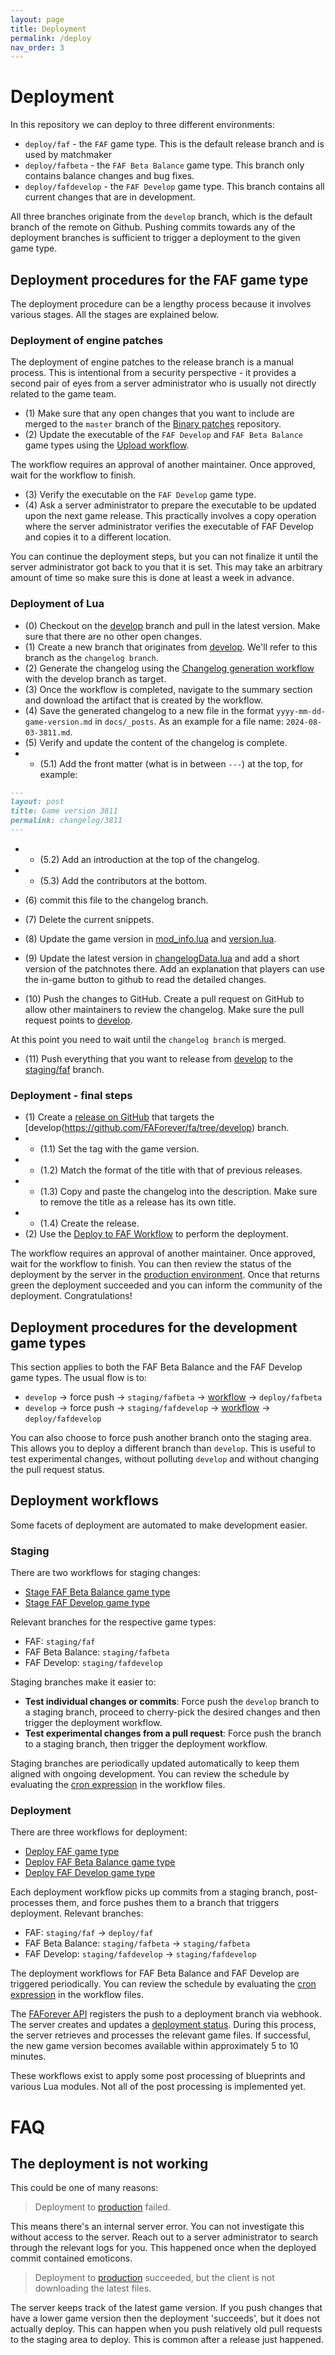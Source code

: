 ```yaml
---
layout: page
title: Deployment
permalink: /deploy
nav_order: 3
---
```


# Deployment

In this repository we can deploy to three different environments:

- `deploy/faf` - the `FAF` game type. This is the default release branch and is used by matchmaker
- `deploy/fafbeta` - the `FAF Beta Balance` game type. This branch only contains balance changes and bug fixes.
- `deploy/fafdevelop` - the `FAF Develop` game type. This branch contains all current changes that are in development.

All three branches originate from the `develop` branch, which is the default branch of the remote on Github. Pushing commits towards any of the deployment branches is sufficient to trigger a deployment to the given game type.

## Deployment procedures for the FAF game type

The deployment procedure can be a lengthy process because it involves various stages. All the stages are explained below.

### Deployment of engine patches

The deployment of engine patches to the release branch is a manual process. This is intentional from a security perspective - it provides a second pair of eyes from a server administrator who is usually not directly related to the game team.

- (1) Make sure that any open changes that you want to include are merged to the `master` branch of the [Binary patches](https://github.com/FAForever/FA-Binary-Patches) repository.
- (2) Update the executable of the `FAF Develop` and `FAF Beta Balance` game types using the [Upload workflow](https://github.com/FAForever/FA-Binary-Patches/actions).

The workflow requires an approval of another maintainer. Once approved, wait for the workflow to finish.

- (3) Verify the executable on the `FAF Develop` game type.
- (4) Ask a server administrator to prepare the executable to be updated upon the next game release. This practically involves a copy operation where the server administrator verifies the executable of FAF Develop and copies it to a different location.

You can continue the deployment steps, but you can not finalize it until the server administrator got back to you that it is set. This may take an arbitrary amount of time so make sure this is done at least a week in advance.

### Deployment of Lua

- (0) Checkout on the [develop](https://github.com/FAForever/fa/tree/develop) branch and pull in the latest version. Make sure that there are no other open changes.
- (1) Create a new branch that originates from [develop](https://github.com/FAForever/fa/tree/develop). We'll refer to this branch as the `changelog branch`.
- (2) Generate the changelog using the [Changelog generation workflow](https://github.com/FAForever/fa/actions/workflows/docs-changelog.yaml) with the develop branch as target.
- (3) Once the workflow is completed, navigate to the summary section and download the artifact that is created by the workflow.
- (4) Save the generated changelog to a new file in the format `yyyy-mm-dd-game-version.md` in `docs/_posts`. As an example for a file name: `2024-08-03-3811.md`.
- (5) Verify and update the content of the changelog is complete.
- - (5.1) Add the front matter (what is in between `---`) at the top, for example:

```markdown
---
layout: post
title: Game version 3811
permalink: changelog/3811
---
```

- - (5.2) Add an introduction at the top of the changelog.
- - (5.3) Add the contributors at the bottom.

- (6) commit this file to the changelog branch.
- (7) Delete the current snippets.
- (8) Update the game version in [mod_info.lua](https://github.com/FAForever/fa/blob/develop/mod_info.lua) and [version.lua](https://github.com/FAForever/fa/blob/develop/lua/version.lua).
- (9) Update the latest version in [changelogData.lua](https://github.com/FAForever/fa/blob/develop/lua/ui/lobby/changelogData.lua) and add a short version of the patchnotes there. Add an explanation that players can use the in-game button to github to read the detailed changes.
- (10) Push the changes to GitHub. Create a pull request on GitHub to allow other maintainers to review the changelog. Make sure the pull request points to [develop](https://github.com/FAForever/fa/tree/develop).

At this point you need to wait until the `changelog branch` is merged.

- (11) Push everything that you want to release from [develop](https://github.com/FAForever/fa/tree/develop) to the [staging/faf](https://github.com/FAForever/fa/tree/staging/faf) branch.

### Deployment - final steps

- (1) Create a [release on GitHub](https://github.com/FAForever/fa/releases) that targets the [develop(https://github.com/FAForever/fa/tree/develop) branch.
- - (1.1) Set the tag with the game version.
- - (1.2) Match the format of the title with that of previous releases.
- - (1.3) Copy and paste the changelog into the description. Make sure to remove the title as a release has its own title.
- - (1.4) Create the release.
- (2) Use the [Deploy to FAF Workflow](https://github.com/FAForever/fa/actions/workflows/deploy-faf.yaml) to perform the deployment.

The workflow requires an approval of another maintainer. Once approved, wait for the workflow to finish.
You can then review the status of the deployment by the server in the [production environment](https://github.com/FAForever/fa/deployments/production). Once that returns green the deployment succeeded and you can inform the community of the deployment. Congratulations!

## Deployment procedures for the development game types

This section applies to both the FAF Beta Balance and the FAF Develop game types. The usual flow is to:

- `develop` -> force push -> `staging/fafbeta` -> [workflow](https://github.com/FAForever/fa/blob/develop/.github/workflows/deploy-fafbeta.yaml) -> `deploy/fafbeta`
- `develop` -> force push -> `staging/fafdevelop` -> [workflow](https://github.com/FAForever/fa/blob/develop/.github/workflows/deploy-fafdevelop.yaml) -> `deploy/fafdevelop`

You can also choose to force push another branch onto the staging area. This allows you to deploy a different branch than `develop`. This is useful to test experimental changes, without polluting `develop` and without changing the pull request status.

## Deployment workflows

Some facets of deployment are automated to make development easier.

### Staging

There are two workflows for staging changes:

- [Stage FAF Beta Balance game type](https://github.com/FAForever/fa/blob/develop/.github/workflows/stage-fafbeta.yaml)
- [Stage FAF Develop game type](https://github.com/FAForever/fa/blob/develop/.github/workflows/stage-fafdevelop.yaml)

Relevant branches for the respective game types:

- FAF: `staging/faf`
- FAF Beta Balance: `staging/fafbeta`
- FAF Develop: `staging/fafdevelop`

Staging branches make it easier to:

- **Test individual changes or commits**: Force push the `develop` branch to a staging branch, proceed to cherry-pick the desired changes and then trigger the deployment workflow.
- **Test experimental changes from a pull request**: Force push the branch to a staging branch, then trigger the deployment workflow.

Staging branches are periodically updated automatically to keep them aligned with ongoing development. You can review the schedule by evaluating the [cron expression](https://crontab.cronhub.io/) in the workflow files.

### Deployment

There are three workflows for deployment:

- [Deploy FAF game type](https://github.com/FAForever/fa/blob/develop/.github/workflows/deploy-faf.yaml)
- [Deploy FAF Beta Balance game type](https://github.com/FAForever/fa/blob/develop/.github/workflows/deploy-fafbeta.yaml)
- [Deploy FAF Develop game type](https://github.com/FAForever/fa/blob/develop/.github/workflows/deploy-fafdevelop.yaml)

Each deployment workflow picks up commits from a staging branch, post-processes them, and force pushes them to a branch that triggers deployment. Relevant branches:

- FAF: `staging/faf` -> `deploy/faf`
- FAF Beta Balance: `staging/fafbeta` -> `staging/fafbeta`
- FAF Develop: `staging/fafdevelop` -> `staging/fafdevelop`

The deployment workflows for FAF Beta Balance and FAF Develop are triggered periodically. You can review the schedule by evaluating the [cron expression](https://crontab.cronhub.io/) in the workflow files.

The [FAForever API](https://github.com/FAForever/faf-java-api/blob/develop/src/main/java/com/faforever/api/deployment/GitHubDeploymentService.java) registers the push to a deployment branch via webhook. The server creates and updates a [deployment status](https://github.com/FAForever/fa/deployments). During this process, the server retrieves and processes the relevant game files. If successful, the new game version becomes available within approximately 5 to 10 minutes.

These workflows exist to apply some post processing of blueprints and various Lua modules. Not all of the post processing is implemented yet.

# FAQ

## The deployment is not working

This could be one of many reasons:

> Deployment to [production](https://github.com/FAForever/fa/deployments/production) failed.

This means there's an internal server error. You can not investigate this without access to the server. Reach out to a server administrator to search through the relevant logs for you. This happened once when the deployed commit contained emoticons.

> Deployment to [production](https://github.com/FAForever/fa/deployments/production) succeeded, but the client is not downloading the latest files.

The server keeps track of the latest game version. If you push changes that have a lower game version then the deployment 'succeeds', but it does not actually deploy. This can happen when you push relatively old pull requests to the staging area to deploy. This is common after a release just happened.
